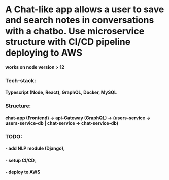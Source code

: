 # A Chat-like app allows a user to save and search notes in conversations with a chatbo. Use microservice structure with CI/CD pipeline deploying to AWS

#### works on node version > 12

### Tech-stack: 

#### Typescript (Node, React), GraphQL, Docker, MySQL

### Structure:

#### chat-app (Frontend) -> api-Gateway (GraphQL) -> (users-service -> users-service-db | chat-service -> chat-service-db)

### TODO: 

#### - add NLP module (Django), 

#### - setup CI/CD, 

#### - deploy to AWS
